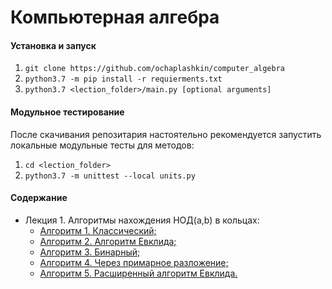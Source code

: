 # Компьютерная алгебра
#### Установка и запуск
1. ```git clone https://github.com/ochaplashkin/computer_algebra```
2. ```python3.7 -m pip install -r requierments.txt```
3. ```python3.7 <lection_folder>/main.py [optional arguments]```

#### Модульное тестирование
После скачивания репозитария настоятельно рекомендуется запустить локальные модульные тесты для методов:
1. ```cd <lection_folder>```
2. ```python3.7 -m unittest --local units.py```

#### Содержание
  - Лекция 1. Алгоритмы нахождения НОД(а,b) в кольцах:
      - [Алгоритм 1. Классический;](https://github.com/ochaplashkin/computer_algebra/blob/master/lection_1/main.py#L16)
      - [Алгоритм 2. Алгоритм Евклида;](https://github.com/ochaplashkin/computer_algebra/blob/master/lection_1/main.py#L35)
      - [Алгоритм 3. Бинарный;](https://github.com/ochaplashkin/computer_algebra/blob/master/lection_1/main.py#L52)
      - [Алгоритм 4. Через примарное разложение;](https://github.com/ochaplashkin/computer_algebra/blob/master/lection_1/main.py#L84)
      - [Алгоритм 5. Расширенный алгоритм Евклида.](https://github.com/ochaplashkin/computer_algebra/blob/master/lection_1/main.py#L114)
